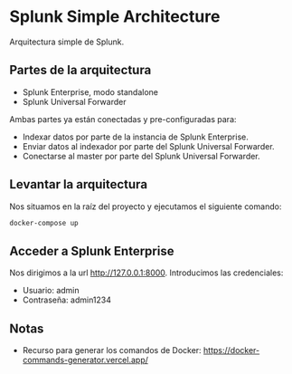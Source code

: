 # Splunk Simple Architecture

Arquitectura simple de Splunk.

## Partes de la arquitectura

+ Splunk Enterprise, modo standalone
+ Splunk Universal Forwarder

Ambas partes ya están conectadas y pre-configuradas para:

+ Indexar datos por parte de la instancia de Splunk Enterprise.
+ Enviar datos al indexador por parte del Splunk Universal Forwarder.
+ Conectarse al master por parte del Splunk Universal Forwarder.

## Levantar la arquitectura

Nos situamos en la raíz del proyecto y ejecutamos el siguiente comando:

``` bash
docker-compose up
```

## Acceder a Splunk Enterprise

Nos dirigimos a la url <http://127.0.0.1:8000>. Introducimos las credenciales:

+ Usuario: admin
+ Contraseña: admin1234

## Notas

+ Recurso para generar los comandos de Docker: <https://docker-commands-generator.vercel.app/>
